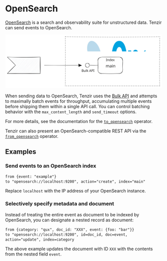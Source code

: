 # OpenSearch

[OpenSearch](https://opensearch.org) is a search and observability suite for
unstructured data. Tenzir can send events to OpenSearch.

![OpenSearch](opensearch.svg)

When sending data to OpenSearch, Tenzir uses the [Bulk
API](https://opensearch.org/docs/latest/api-reference/document-apis/bulk/)
and attempts to maximally batch events for throughput, accumulating multiple
events before shipping them within a single API call. You can control batching
behavior with the `max_content_length` and `send_timeout` options.

For more details, see the documentation for the
[`to_opensearch`](../../tql2/operators/to_opensearch.mdx) operator.

Tenzir can also present an OpenSearch-compatible REST API via the
[`from_opensearch`](../../tql2/operators/from_opensearch.md) operator.

## Examples

### Send events to an OpenSearch index

```tql
from {event: "example"}
to "opensearch://localhost:9200", action="create", index="main"
```

Replace `localhost` with the IP address of your OpenSearch instance.

### Selectively specify metadata and document

Instead of treating the entire event as document to be indexed by OpenSearch,
you can designate a nested record as document:

```tql
from {category: "qux", doc_id: "XXX", event: {foo: "bar"}}
to "opensearch://localhost:9200", id=doc_id, doc=event, action="update", index=category
```

The above example updates the document with ID `XXX` with the contents from the
nested field `event`.
